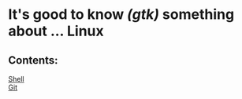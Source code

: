 # It's good to know *(gtk)* something about ... Linux

<!-- This document is written in pandoc's markdown version -->

## Contents:

[Shell](./gtk_shell.md)  
[Git](./gtk_git.md)  
